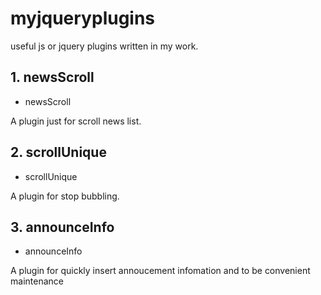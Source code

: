 # myjqueryplugins

useful js or jquery plugins written in my work.

## 1. newsScroll

* newsScroll

A plugin just for scroll news list.

## 2. scrollUnique

* scrollUnique

A plugin for stop bubbling.

## 3. announceInfo

* announceInfo

A plugin for quickly insert annoucement infomation and to be convenient maintenance
